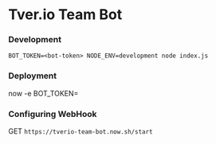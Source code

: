 # Tver.io Team Bot

### Development

```
BOT_TOKEN=<bot-token> NODE_ENV=development node index.js
```

### Deployment

now -e BOT_TOKEN=<bot-token>

### Configuring WebHook

GET `https://tverio-team-bot.now.sh/start`
